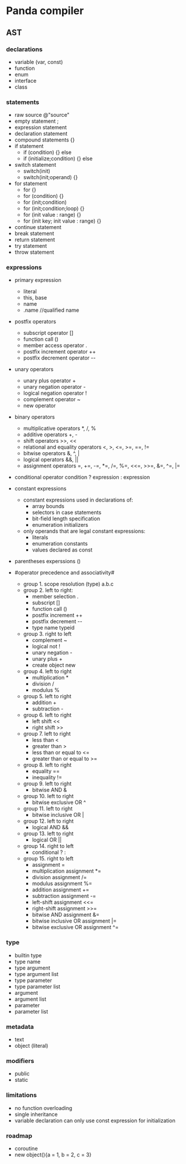 # Panda compiler

## **AST**

### **declarations**
- variable (var, const)
- function
- enum
- interface
- class

### statements
- raw source @"source"
- empty statement ;
- expression statement
- declaration statement
- compound statements {}
- if statement 
  - if (condition) {} else
  - if (initialize;condition) {} else
- switch statement 
  - switch(init)
  - switch(init;operand) {}
- for statement 
  - for {} 
  - for (condition) {}
  - for (init;condition)
  - for (init;condition;loop) {}
  - for (init value : range) {}
  - for (init key; init value : range) {}
- continue statement
- break statement
- return statement
- try statement
- throw statement

### **expressions**
- primary expression
  - literal
  - this, base
  - name
  - .name //qualified name
  
- postfix operators
  - subscript operator	[]
  - function call	()
  - member access operator	.
  - postfix increment operator	++
  - postfix decrement operator	--

- unary operators
  - unary plus operator +
  - unary negation operator -
  - logical negation operator !
  - complement operator ~
  - new operator

- binary operators
  - multiplicative operators *, /, %
  - additive operators +, -
  - shift operators >>, <<
  - relational and equality operators <, >, <=, >=, ==, !=
  - bitwise operators &, ^, |
  - logical operators &&, ||
  - assignment operators =, +=, -=, *=, /=, %=, <<=, >>=, &=, ^=, |=

- conditional operator condition ? expression : expression 

- constant expressions
  - constant expressions used in declarations of:
    - array bounds
    - selectors in case statements
    - bit-field length specification
    - enumeration initializers
  - only operands that are legal constant expressions:
    - literals
    - enumeration constants
    - values declared as const

- parentheses experssions ()

- #operator precedence and associativity#
  - group 1. scope resolution (type)	a.b.c
  - group 2. left to right:
    - member selection .
    - subscript  []
    - function call	()
    - postfix increment	++	
    - postfix decrement	--	
    - type name	typeid	
  - group 3. right to left
    - complement	~
    - logical not	!
    - unary negation	-	
    - unary plus	+
    - create object	new
  - group 4. left to right
    - multiplication	*	
    - division	/	
    - modulus	%	
  - group 5. left to right
    - addition	+	
    - subtraction	-	
  - group 6. left to right
    - left shift	<<	
    - right shift	>>	
  - group 7. left to right
    - less than	<	
    - greater than	>	
    - less than or equal to	<=	
    - greater than or equal to	>=	
  - group 8. left to right
    - equality	==	
    - inequality	!=	
  - group 9. left to right
    - bitwise AND	&
  - group 10. left to right
    - bitwise exclusive OR	^
  - group 11. left to right
    - bitwise inclusive OR	|
  - group 12. left to right
    - logical AND	&&
  - group 13. left to right
    - logical OR	||
  - group 14. right to left
    - conditional	? :	
  - group 15. right to left
    - assignment	=	
    - multiplication assignment	*=	
    - division assignment	/=	
    - modulus assignment	%=	
    - addition assignment	+=	
    - subtraction assignment	-=	
    - left-shift assignment	<<=	
    - right-shift assignment	>>=	
    - bitwise AND assignment	&=
    - bitwise inclusive OR assignment	|=	
    - bitwise exclusive OR assignment	^=
 
### **type**
 - builtin type
 - type name
 - type argument
 - type argument list
 - type parameter
 - type parameter list
 - argument
 - argument list
 - parameter
 - parameter list

### **metadata**
- text          
- object (literal)
  
### **modifiers**
- public
- static

### limitations
- no function overloading
- single inheritance
- variable declaration can only use const expression for initialization

### roadmap
- coroutine
- new object(){a = 1, b = 2, c = 3}